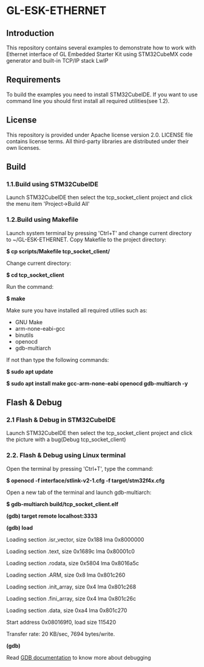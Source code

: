 # GL-ESK-ETHERNET

## Introduction
This repository contains several examples to demonstrate how to work with Ethernet interface of GL Embedded Starter Kit using
STM32CubeMX code generator and built-in TCP/IP stack LwIP

## Requirements
To build the examples you need to install STM32CubeIDE.
If you want to use command line you should first install all required utilities(see 1.2).

## License
This repository is provided under Apache license version 2.0.
LICENSE file contains license terms.
All third-party libraries are distributed under their own licenses.

## Build
### 1.1.Build using STM32CubeIDE
Launch STM32CubeIDE then select the tcp_socket_client project and click the menu item 'Project->Build All'

### 1.2.Build using Makefile
Launch system terminal by pressing 'Ctrl+T' and change current directory to ~/GL-ESK-ETHERNET.
Copy Makefile to the project directory:

**$ cp scripts/Makefile tcp_socket_client/**

Change current directory:

**$ cd tcp_socket_client**

Run the command:

**$ make**

Make sure you have installed all required utilies such as:
* GNU Make
* arm-none-eabi-gcc
* binutils
* openocd
* gdb-multiarch

If not than type the following commands:

**$ sudo apt update**

**$ sudo apt install make gcc-arm-none-eabi openocd gdb-multiarch -y**

## Flash \& Debug
### 2.1 Flash \& Debug in STM32CubeIDE
Launch STM32CubeIDE then select the tcp_socket_client project and click the picture with a bug(Debug tcp_socket_client)

### 2.2. Flash \& Debug using Linux terminal
Open the terminal by pressing 'Ctrl+T', type the command:

**$ openocd -f interface/stlink-v2-1.cfg -f target/stm32f4x.cfg**

Open a new tab of the terminal and launch gdb-multiarch:

**<p>$ gdb-multiarch build/tcp_socket_client.elf</p>**
**<p>(gdb) target remote localhost:3333</p>**
**<p>(gdb) load</p>**
<p>Loading section .isr_vector, size 0x188 lma 0x8000000</p>
<p>Loading section .text, size 0x1689c lma 0x80001c0</p>
<p>Loading section .rodata, size 0x5804 lma 0x8016a5c</p>
<p>Loading section .ARM, size 0x8 lma 0x801c260</p>
<p>Loading section .init_array, size 0x4 lma 0x801c268</p>
<p>Loading section .fini_array, size 0x4 lma 0x801c26c</p>
<p>Loading section .data, size 0xa4 lma 0x801c270</p>
<p>Start address 0x080169f0, load size 115420</p>
<p>Transfer rate: 20 KB/sec, 7694 bytes/write.</p>

**<p>(gdb)</p>**

Read <a href="https://www.gnu.org/software/gdb/documentation/">GDB documentation</a> to know more about debugging


